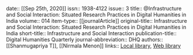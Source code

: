 date:: [[Sep 25th, 2020]]
issn:: 1938-4122
issue:: 3
title:: @Infrastructure and Social Interaction: Situated Research Practices in Digital Humanities in India
volume:: 014
item-type:: [[journalArticle]]
original-title:: Infrastructure and Social Interaction: Situated Research Practices in Digital Humanities in India
short-title:: Infrastructure and Social Interaction
publication-title:: Digital Humanities Quarterly
journal-abbreviation:: DHQ
authors:: [[Shanmugapriya T]], [[Nirmala Menon]]
links:: [Local library](zotero://select/groups/2386895/items/JFY9437V), [Web library](https://www.zotero.org/groups/2386895/items/JFY9437V)

